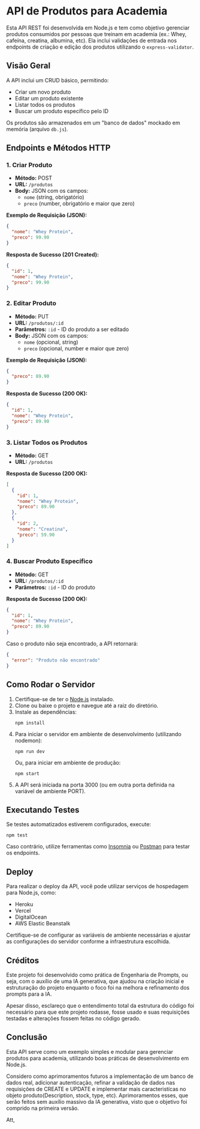 # API de Produtos para Academia

Esta API REST foi desenvolvida em Node.js e tem como objetivo gerenciar produtos consumidos por pessoas que treinam em academia (ex.: Whey, cafeína, creatina, albumina, etc). Ela inclui validações de entrada nos endpoints de criação e edição dos produtos utilizando o `express-validator`.

## Visão Geral

A API inclui um CRUD básico, permitindo:
- Criar um novo produto
- Editar um produto existente
- Listar todos os produtos
- Buscar um produto específico pelo ID

Os produtos são armazenados em um "banco de dados" mockado em memória (arquivo `db.js`).

## Endpoints e Métodos HTTP

### 1. Criar Produto
- **Método:** POST
- **URL:** `/produtos`
- **Body:** JSON com os campos:
  - `nome` (string, obrigatório)
  - `preco` (number, obrigatório e maior que zero)

**Exemplo de Requisição (JSON):**
```json
{
  "nome": "Whey Protein",
  "preco": 99.90
}
```

**Resposta de Sucesso (201 Created):**
```json
{
  "id": 1,
  "nome": "Whey Protein",
  "preco": 99.90
}
```

### 2. Editar Produto
- **Método:** PUT
- **URL:** `/produtos/:id`
- **Parâmetros:** `:id` - ID do produto a ser editado
- **Body:** JSON com os campos:
  - `nome` (opcional, string)
  - `preco` (opcional, number e maior que zero)

**Exemplo de Requisição (JSON):**
```json
{
  "preco": 89.90
}
```

**Resposta de Sucesso (200 OK):**
```json
{
  "id": 1,
  "nome": "Whey Protein",
  "preco": 89.90
}
```

### 3. Listar Todos os Produtos
- **Método:** GET
- **URL:** `/produtos`

**Resposta de Sucesso (200 OK):**
```json
[
  {
    "id": 1,
    "nome": "Whey Protein",
    "preco": 89.90
  },
  {
    "id": 2,
    "nome": "Creatina",
    "preco": 59.90
  }
]
```

### 4. Buscar Produto Específico
- **Método:** GET
- **URL:** `/produtos/:id`
- **Parâmetros:** `:id` - ID do produto

**Resposta de Sucesso (200 OK):**
```json
{
  "id": 1,
  "nome": "Whey Protein",
  "preco": 89.90
}
```

Caso o produto não seja encontrado, a API retornará:
```json
{
  "error": "Produto não encontrado"
}
```

## Como Rodar o Servidor

1. Certifique-se de ter o [Node.js](https://nodejs.org/) instalado.
2. Clone ou baixe o projeto e navegue até a raiz do diretório.
3. Instale as dependências:
   ```shell
   npm install
   ```
4. Para iniciar o servidor em ambiente de desenvolvimento (utilizando nodemon):
   ```shell
   npm run dev
   ```
   Ou, para iniciar em ambiente de produção:
   ```shell
   npm start
   ```
5. A API será iniciada na porta 3000 (ou em outra porta definida na variável de ambiente PORT).

## Executando Testes

Se testes automatizados estiverem configurados, execute:
```shell
npm test
```
Caso contrário, utilize ferramentas como [Insomnia](https://insomnia.rest/) ou [Postman](https://www.postman.com/) para testar os endpoints.

## Deploy

Para realizar o deploy da API, você pode utilizar serviços de hospedagem para Node.js, como:
- Heroku
- Vercel
- DigitalOcean
- AWS Elastic Beanstalk

Certifique-se de configurar as variáveis de ambiente necessárias e ajustar as configurações do servidor conforme a infraestrutura escolhida.

## Créditos

Este projeto foi desenvolvido como prática de Engenharia de Prompts, ou seja, com o auxílio de uma IA generativa, que ajudou na criação inicial e estruturação do projeto enquanto o foco foi na melhora e refinamento dos prompts para a IA.

Apesar disso, esclareço que o entendimento total da estrutura do código foi necessário para que este projeto rodasse, fosse usado e suas requisições testadas e alterações fossem feitas no código gerado.

## Conclusão

Esta API serve como um exemplo simples e modular para gerenciar produtos para academia, utilizando boas práticas de desenvolvimento em Node.js. 

Considero como aprimoramentos futuros a implementação de um banco de dados real, adicionar autenticação, refinar a validação de dados nas requisições de CREATE e UPDATE e implementar mais caracteristícas no objeto produto(Description, stock, type, etc). Aprimoramentos esses, que serão feitos sem auxílio massivo da IA generativa, visto que o objetivo foi comprido na primeira versão.

Att,
